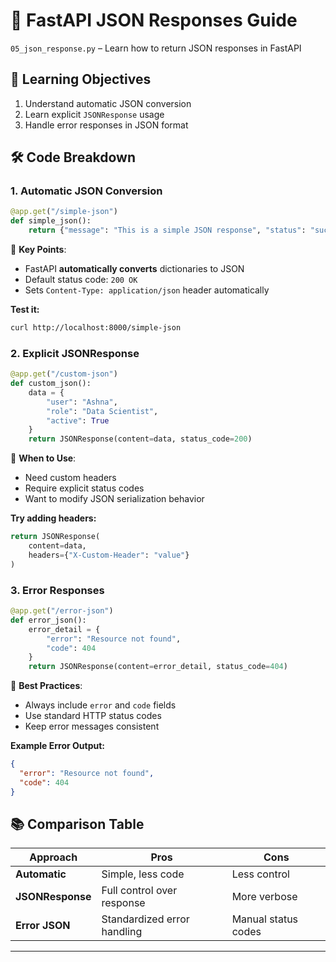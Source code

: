 # 📝 FastAPI JSON Responses Guide
`05_json_response.py` – Learn how to return JSON responses in FastAPI

## 🎯 Learning Objectives
1. Understand automatic JSON conversion
2. Learn explicit `JSONResponse` usage
3. Handle error responses in JSON format

## 🛠️ Code Breakdown

### 1. Automatic JSON Conversion
```python
@app.get("/simple-json")
def simple_json():
    return {"message": "This is a simple JSON response", "status": "success"}
```
🔹 **Key Points**:
- FastAPI **automatically converts** dictionaries to JSON
- Default status code: `200 OK`
- Sets `Content-Type: application/json` header automatically

**Test it:**
```bash
curl http://localhost:8000/simple-json
```

### 2. Explicit JSONResponse
```python
@app.get("/custom-json")
def custom_json():
    data = {
        "user": "Ashna",
        "role": "Data Scientist",
        "active": True
    }
    return JSONResponse(content=data, status_code=200)
```
🔹 **When to Use**:
- Need custom headers
- Require explicit status codes
- Want to modify JSON serialization behavior

**Try adding headers:**
```python
return JSONResponse(
    content=data,
    headers={"X-Custom-Header": "value"}
)
```

### 3. Error Responses
```python
@app.get("/error-json")
def error_json():
    error_detail = {
        "error": "Resource not found",
        "code": 404
    }
    return JSONResponse(content=error_detail, status_code=404)
```
🔹 **Best Practices**:
- Always include `error` and `code` fields
- Use standard HTTP status codes
- Keep error messages consistent

**Example Error Output:**
```json
{
  "error": "Resource not found",
  "code": 404
}
```

## 📚 Comparison Table

| Approach               | Pros                          | Cons                     |
|------------------------|-------------------------------|--------------------------|
| **Automatic**          | Simple, less code             | Less control             |
| **JSONResponse**       | Full control over response    | More verbose             |
| **Error JSON**         | Standardized error handling   | Manual status codes      |

---
